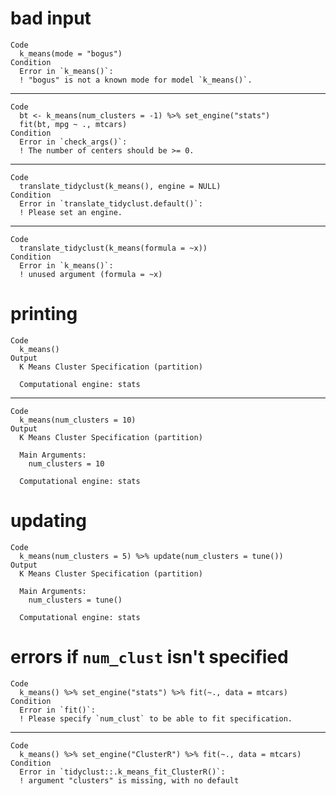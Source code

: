# bad input

    Code
      k_means(mode = "bogus")
    Condition
      Error in `k_means()`:
      ! "bogus" is not a known mode for model `k_means()`.

---

    Code
      bt <- k_means(num_clusters = -1) %>% set_engine("stats")
      fit(bt, mpg ~ ., mtcars)
    Condition
      Error in `check_args()`:
      ! The number of centers should be >= 0.

---

    Code
      translate_tidyclust(k_means(), engine = NULL)
    Condition
      Error in `translate_tidyclust.default()`:
      ! Please set an engine.

---

    Code
      translate_tidyclust(k_means(formula = ~x))
    Condition
      Error in `k_means()`:
      ! unused argument (formula = ~x)

# printing

    Code
      k_means()
    Output
      K Means Cluster Specification (partition)
      
      Computational engine: stats 
      

---

    Code
      k_means(num_clusters = 10)
    Output
      K Means Cluster Specification (partition)
      
      Main Arguments:
        num_clusters = 10
      
      Computational engine: stats 
      

# updating

    Code
      k_means(num_clusters = 5) %>% update(num_clusters = tune())
    Output
      K Means Cluster Specification (partition)
      
      Main Arguments:
        num_clusters = tune()
      
      Computational engine: stats 
      

# errors if `num_clust` isn't specified

    Code
      k_means() %>% set_engine("stats") %>% fit(~., data = mtcars)
    Condition
      Error in `fit()`:
      ! Please specify `num_clust` to be able to fit specification.

---

    Code
      k_means() %>% set_engine("ClusterR") %>% fit(~., data = mtcars)
    Condition
      Error in `tidyclust::.k_means_fit_ClusterR()`:
      ! argument "clusters" is missing, with no default

